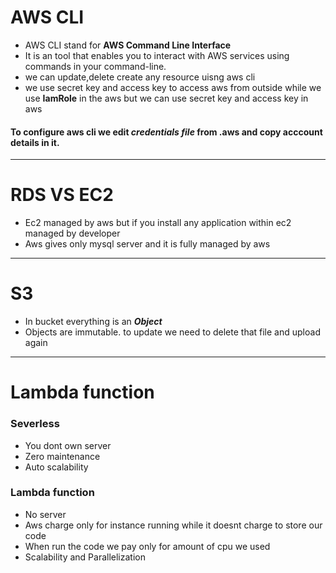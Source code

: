 # AWS CLI
* AWS CLI stand for **AWS Command Line Interface**
* It is  an tool that enables you to interact with AWS services using commands in your command-line.
* we can update,delete create any resource uisng aws cli
* we use secret key and access key to access aws from outside while we use **IamRole** in the aws but we can use secret key and access key
in aws


#### To configure aws cli we edit ***credentials file***  from **.aws** and copy acccount details in it.


___
# RDS VS EC2
* Ec2 managed by aws but if you install any application within ec2 managed by developer
* Aws gives only mysql server and it is fully managed by aws 

___
# S3
* In bucket everything is an ***Object*** 
* Objects are immutable. to update we need to delete that file and upload again
___
# Lambda function
### Severless
* You dont own server
* Zero maintenance
* Auto scalability

### Lambda function
* No server
* Aws charge only for instance running while it doesnt charge to store our code 
* When run the code we pay only for amount of cpu we used
* Scalability and Parallelization
